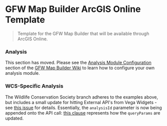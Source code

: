 # GFW Map Builder ArcGIS Online Template
> Template for the GFW Map Builder that will be available through ArcGIS Online.

### Analysis
This section has moved. Please see the [Analysis Module Configuration](https://github.com/wri/gfw-mapbuilder/wiki/Analysis-Module-Configuration) section of the [GFW Map Builder Wiki](https://github.com/wri/gfw-mapbuilder/wiki) to learn how to configure your own analysis module.

### WCS-Specific Analysis
The Wildlife Conservation Society branch adheres to the examples above, but includes a small update for hitting External API's from Vega Widgets - see [this issue](https://github.com/wri/gfw-mapbuilder/issues/291) for details. Essentially, the `analysisId` parameter is now being appended onto the API call: [this clause](https://github.com/wri/gfw-mapbuilder/pull/408/files#diff-7ccf8f8e98600aa478433e875b80e53dR395) represents how the `queryParams` are updated.

